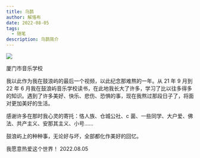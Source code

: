 ```yaml
---
title: 乌鹊
author: 解恪布
date: 2022-08-05
tags:
  - 随笔
description: 乌鹊简介
---
```


<div class="wiki-image">
  <picture>
    <source type="image/webp" srcset="https://wikioss.xhemj.work/krzfs/jiekebu/b06ff2bc2ab8fb5b908461c57511cb0e.jpg/normal.webp">
    <img src="https://wikioss.xhemj.work/krzfs/jiekebu/b06ff2bc2ab8fb5b908461c57511cb0e.jpg"/>
  </picture>
</div>


厦门市音乐学校

我以此作为我在鼓浪屿的最后一个视频，以此纪念那难熬的一年。从 21 年 9 月到 22 年 6 月我在鼓浪屿音乐学校读书，在此地我长大了许多，学习了比以往多得多的知识。遇到了许多美好、快乐、悲伤、恐惧的事，现在我熬过那段日子了，将面对更加美好的生活。

感谢许多在那时我心灵的寄托：恪人族、仓城公社、c 菌、一些同学、大户爱、佛法、共产主义、安那其主义、小号……

鼓浪屿上的种种事，无论好与坏，全部都化作美好的回忆。

我愿意热爱这个世界！ 2022.08.05